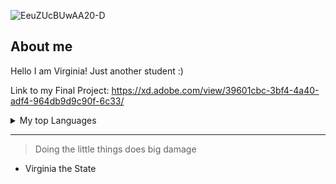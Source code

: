 ![EeuZUcBUwAA20-D](https://github.com/Virginia700/Virginia700/assets/134525133/226f12a3-ac3c-456c-a736-5a541f0460cb)

<!--I honlesty don't know what just happen-->
## About me
Hello I am Virginia! Just another student :)

<!-- Add more details about me later -->

Link to my Final Project:
https://xd.adobe.com/view/39601cbc-3bf4-4a40-adf4-964db9d9c90f-6c33/

<details>
  <summary>My top Languages</summary><br>
  
| Rank | THING-TO-RANK |
|-----:|---------------|
|     1| HTML          |
|     2| PHP           |
|     3| Javascript    |

</details>

---
> Doing the little things does big damage
- Virginia the State
